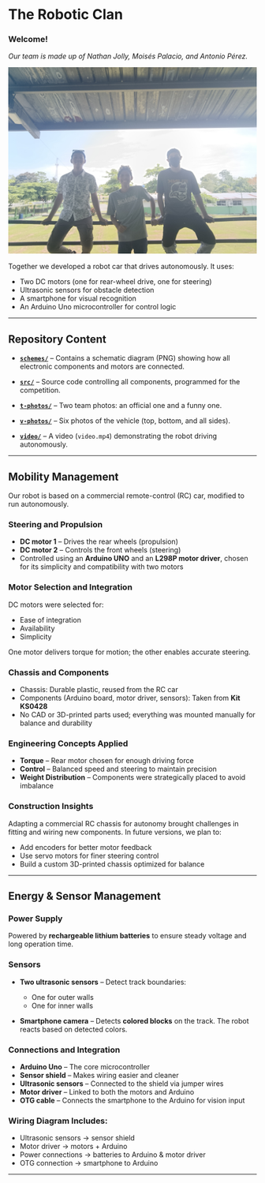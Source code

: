 # The Robotic Clan

### Welcome!

*Our team is made up of Nathan Jolly, Moisés Palacio, and Antonio Pérez.*

![Team Photo](https://github.com/TheRoboticClan/Autonomus-3.0/blob/main/t-photos/Photo%20Official.jpg)

Together we developed a robot car that drives autonomously. It uses:
- Two DC motors (one for rear-wheel drive, one for steering)
- Ultrasonic sensors for obstacle detection
- A smartphone for visual recognition
- An Arduino Uno microcontroller for control logic

---

## Repository Content

- **[`schemes/`](schemes)** – Contains a schematic diagram (PNG) showing how all electronic components and motors are connected.

- **[`src/`](src)** – Source code controlling all components, programmed for the competition.

- **[`t-photos/`](t-photos)** – Two team photos: an official one and a funny one.

- **[`v-photos/`](v-photos)** – Six photos of the vehicle (top, bottom, and all sides).

- **[`video/`](video)** – A video (`video.mp4`) demonstrating the robot driving autonomously.

---

## Mobility Management

Our robot is based on a commercial remote-control (RC) car, modified to run autonomously.

### Steering and Propulsion

- **DC motor 1** – Drives the rear wheels (propulsion)
- **DC motor 2** – Controls the front wheels (steering)
- Controlled using an **Arduino UNO** and an **L298P motor driver**, chosen for its simplicity and compatibility with two motors

### Motor Selection and Integration

DC motors were selected for:
- Ease of integration
- Availability
- Simplicity

One motor delivers torque for motion; the other enables accurate steering.

### Chassis and Components

- Chassis: Durable plastic, reused from the RC car
- Components (Arduino board, motor driver, sensors): Taken from **Kit KS0428**
- No CAD or 3D-printed parts used; everything was mounted manually for balance and durability

### Engineering Concepts Applied

- **Torque** – Rear motor chosen for enough driving force
- **Control** – Balanced speed and steering to maintain precision
- **Weight Distribution** – Components were strategically placed to avoid imbalance

### Construction Insights

Adapting a commercial RC chassis for autonomy brought challenges in fitting and wiring new components. In future versions, we plan to:
- Add encoders for better motor feedback
- Use servo motors for finer steering control
- Build a custom 3D-printed chassis optimized for balance

---

## Energy & Sensor Management

### Power Supply

Powered by **rechargeable lithium batteries** to ensure steady voltage and long operation time.

### Sensors

- **Two ultrasonic sensors** – Detect track boundaries:
  - One for outer walls
  - One for inner walls

- **Smartphone camera** – Detects **colored blocks** on the track. The robot reacts based on detected colors.

### Connections and Integration

- **Arduino Uno** – The core microcontroller
- **Sensor shield** – Makes wiring easier and cleaner
- **Ultrasonic sensors** – Connected to the shield via jumper wires
- **Motor driver** – Linked to both the motors and Arduino
- **OTG cable** – Connects the smartphone to the Arduino for vision input

### Wiring Diagram Includes:

- Ultrasonic sensors → sensor shield  
- Motor driver → motors + Arduino  
- Power connections → batteries to Arduino & motor driver  
- OTG connection → smartphone to Arduino  

---